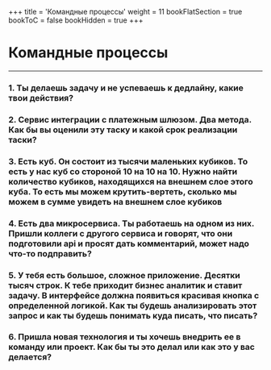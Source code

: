 +++
title = 'Командные процессы'
weight = 11
bookFlatSection = true
bookToC = false
bookHidden = true
+++

# Командные процессы

---
### 1. Ты делаешь задачу и не успеваешь к дедлайну, какие твои действия?
### 2. Сервис интеграции с платежным шлюзом. Два метода. Как бы вы оценили эту таску и какой срок реализации таски?
### 3. Есть куб. Он состоит из тысячи маленьких кубиков. То есть у нас куб со стороной 10 на 10 на 10. Нужно найти количество кубиков, находящихся на внешнем слое этого куба. То есть мы можем крутить-вертеть, сколько мы можем в сумме увидеть на внешнем слое кубиков
### 4. Есть два микросервиса. Ты работаешь на одном из них. Пришли коллеги с другого сервиса и говорят, что они подготовили api и просят дать комментарий, может надо что-то подправить?
### 5. У тебя есть большое, сложное приложение. Десятки тысяч строк. К тебе приходит бизнес аналитик и ставит задачу. В интерфейсе должна появиться красивая кнопка с определенной логикой. Как ты будешь анализировать этот запрос и как ты будешь понимать куда писать, что писать?
### 6. Пришла новая технология и ты хочешь внедрить ее в команду или проект. Как бы ты это делал или как это у вас делается?
